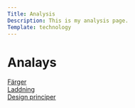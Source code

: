 ```yaml
---
Title: Analysis
Description: This is my analysis page.
Template: technology
---
```


Analays
==========================

<div class="tbox css">
<div class="box-title">
<a href = "analysis/01_colors">Färger</a>
</div>
</div>

<div class="tbox html">
<div class="box-title">
<a href="analysis/02_load">Laddning</a>
</div>
</div>

<div class="tbox js">
<div class="box-title">
<a href="analysis/03_design_principles">Design principer</a>
</div>
</div>